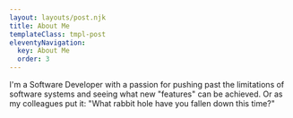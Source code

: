 ```yaml
---
layout: layouts/post.njk
title: About Me
templateClass: tmpl-post
eleventyNavigation:
  key: About Me
  order: 3
---
```


I'm a Software Developer with a passion for pushing past the limitations of software systems and seeing what new "features" can be achieved. 
Or as my colleagues put it:  "What rabbit hole have you fallen down this time?"  


